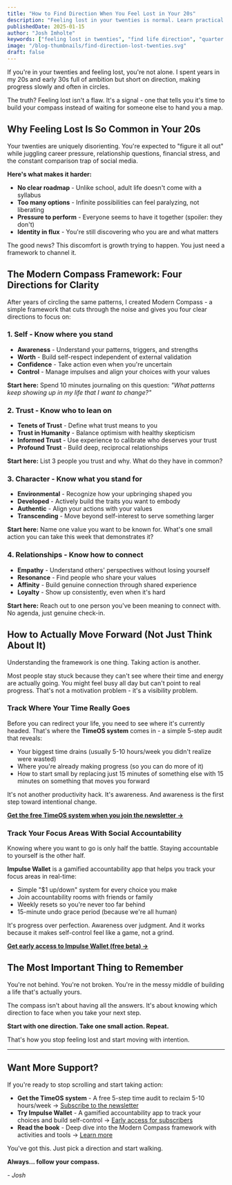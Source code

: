 ```yaml
---
title: "How to Find Direction When You Feel Lost in Your 20s"
description: "Feeling lost in your twenties is normal. Learn practical strategies to find direction, build clarity, and take meaningful action when life feels overwhelming."
publishedDate: 2025-01-15
author: "Josh Imholte"
keywords: ["feeling lost in twenties", "find life direction", "quarter life crisis", "personal growth 20s", "life clarity"]
image: "/blog-thumbnails/find-direction-lost-twenties.svg"
draft: false
---
```


If you're in your twenties and feeling lost, you're not alone. I spent years in my 20s and early 30s full of ambition but short on direction, making progress slowly and often in circles.

The truth? Feeling lost isn't a flaw. It's a signal - one that tells you it's time to build your compass instead of waiting for someone else to hand you a map.

## Why Feeling Lost Is So Common in Your 20s

Your twenties are uniquely disorienting. You're expected to "figure it all out" while juggling career pressure, relationship questions, financial stress, and the constant comparison trap of social media.

**Here's what makes it harder:**
- **No clear roadmap** - Unlike school, adult life doesn't come with a syllabus
- **Too many options** - Infinite possibilities can feel paralyzing, not liberating
- **Pressure to perform** - Everyone seems to have it together (spoiler: they don't)
- **Identity in flux** - You're still discovering who you are and what matters

The good news? This discomfort is growth trying to happen. You just need a framework to channel it.

## The Modern Compass Framework: Four Directions for Clarity

After years of circling the same patterns, I created Modern Compass - a simple framework that cuts through the noise and gives you four clear directions to focus on:

### 1. **Self** - Know where you stand
- **Awareness** - Understand your patterns, triggers, and strengths
- **Worth** - Build self-respect independent of external validation
- **Confidence** - Take action even when you're uncertain
- **Control** - Manage impulses and align your choices with your values

**Start here:** Spend 10 minutes journaling on this question: *"What patterns keep showing up in my life that I want to change?"*

### 2. **Trust** - Know who to lean on
- **Tenets of Trust** - Define what trust means to you
- **Trust in Humanity** - Balance optimism with healthy skepticism
- **Informed Trust** - Use experience to calibrate who deserves your trust
- **Profound Trust** - Build deep, reciprocal relationships

**Start here:** List 3 people you trust and why. What do they have in common?

### 3. **Character** - Know what you stand for
- **Environmental** - Recognize how your upbringing shaped you
- **Developed** - Actively build the traits you want to embody
- **Authentic** - Align your actions with your values
- **Transcending** - Move beyond self-interest to serve something larger

**Start here:** Name one value you want to be known for. What's one small action you can take this week that demonstrates it?

### 4. **Relationships** - Know how to connect
- **Empathy** - Understand others' perspectives without losing yourself
- **Resonance** - Find people who share your values
- **Affinity** - Build genuine connection through shared experience
- **Loyalty** - Show up consistently, even when it's hard

**Start here:** Reach out to one person you've been meaning to connect with. No agenda, just genuine check-in.

## How to Actually Move Forward (Not Just Think About It)

Understanding the framework is one thing. Taking action is another.

Most people stay stuck because they can't see where their time and energy are actually going. You might feel busy all day but can't point to real progress. That's not a motivation problem - it's a visibility problem.

### Track Where Your Time Really Goes

Before you can redirect your life, you need to see where it's currently headed. That's where the **TimeOS system** comes in - a simple 5-step audit that reveals:
- Your biggest time drains (usually 5-10 hours/week you didn't realize were wasted)
- Where you're already making progress (so you can do more of it)
- How to start small by replacing just 15 minutes of something else with 15 minutes on something that moves you forward

It's not another productivity hack. It's awareness. And awareness is the first step toward intentional change.

**[Get the free TimeOS system when you join the newsletter →](/newsletter)**

### Track Your Focus Areas With Social Accountability

Knowing where you want to go is only half the battle. Staying accountable to yourself is the other half.

**Impulse Wallet** is a gamified accountability app that helps you track your focus areas in real-time:
- Simple "$1 up/down" system for every choice you make
- Join accountability rooms with friends or family
- Weekly resets so you're never too far behind
- 15-minute undo grace period (because we're all human)

It's progress over perfection. Awareness over judgment. And it works because it makes self-control feel like a game, not a grind.

**[Get early access to Impulse Wallet (free beta) →](/newsletter)**

## The Most Important Thing to Remember

You're not behind. You're not broken. You're in the messy middle of building a life that's actually yours.

The compass isn't about having all the answers. It's about knowing which direction to face when you take your next step.

**Start with one direction. Take one small action. Repeat.**

That's how you stop feeling lost and start moving with intention.

---

## Want More Support?

If you're ready to stop scrolling and start taking action:

- **Get the TimeOS system** - A free 5-step time audit to reclaim 5-10 hours/week → [Subscribe to the newsletter](/newsletter)
- **Try Impulse Wallet** - A gamified accountability app to track your choices and build self-control → [Early access for subscribers](/newsletter)
- **Read the book** - Deep dive into the Modern Compass framework with activities and tools → [Learn more](/book)

You've got this. Just pick a direction and start walking.

**Always... follow your compass.**

*- Josh*
